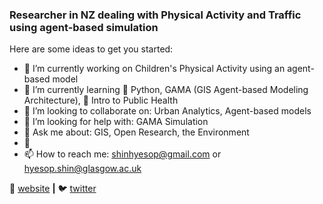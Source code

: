 ### Researcher in NZ dealing with Physical Activity and Traffic using agent-based simulation


Here are some ideas to get you started:

- 🔭 I’m currently working on Children's Physical Activity using an agent-based model
- 🌱 I’m currently learning :snake: Python, GAMA (GIS Agent-based Modeling Architecture), :pencil: Intro to Public Health
- 👯 I’m looking to collaborate on: Urban Analytics, Agent-based models
- 🤔 I’m looking for help with: GAMA Simulation 
- 💬 Ask me about: GIS, Open Research, the Environment
- :bicyclist:
- 📫 How to reach me: shinhyesop@gmail.com or hyesop.shin@glasgow.ac.uk


🏡 [website][website] **|** 
🐦 [twitter][twitter] 

[website]: https://dataandcrowd.rbind.io
[twitter]: https://twitter.com/hyesop
